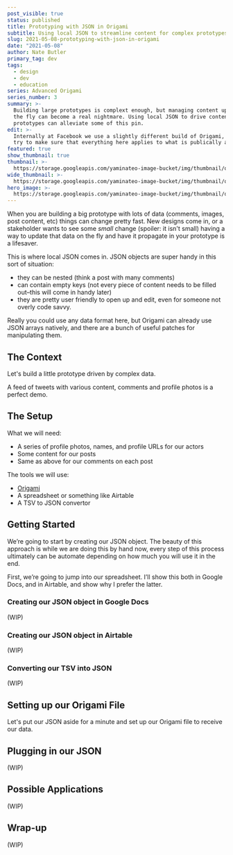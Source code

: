 ```yaml
---
post_visible: true
status: published
title: Prototyping with JSON in Origami
subtitle: Using local JSON to streamline content for complex prototypes.
slug: 2021-05-08-prototyping-with-json-in-origami
date: "2021-05-08"
author: Nate Butler
primary_tag: dev
tags:
  - design
  - dev
  - education
series: Advanced Origami
series_number: 3
summary: >-
  Building large prototypes is complext enough, but managing content updates on
  the fly can become a real nightmare. Using local JSON to drive content in your
  prototypes can alleviate some of this pin.
edit: >-
  Internally at Facebook we use a slightly different build of Origami, but I'll
  try to make sure that everything here applies to what is publically available!
featured: true
show_thumbnail: true
thumbnail: >-
  https://storage.googleapis.com/yaminateo-image-bucket/img/thumbnail/origami-json-1x1.jpg
wide_thumbnail: >-
  https://storage.googleapis.com/yaminateo-image-bucket/img/thumbnail/origami-json-2x1.jpg
hero_image: >-
  https://storage.googleapis.com/yaminateo-image-bucket/img/thumbnail/origami-json-hero-4x1.jpg
---
```


When you are building a big prototype with lots of data (comments, images, post content, etc) things can change pretty fast. New designs come in, or a stakeholder wants to see some _small_ change (spoiler: it isn't small) having a way to update that data on the fly and have it propagate in your prototype is a lifesaver.

This is where local JSON comes in. JSON objects are super handy in this sort of situation:

- they can be nested (think a post with many comments)
- can contain empty keys (not every piece of content needs to be filled out–this will come in handy later)
- they are pretty user friendly to open up and edit, even for someone not overly code savvy.

Really you could use any data format here, but Origami can already use JSON arrays natively, and there are a bunch of useful patches for manipulating them.

## The Context

Let's build a little prototype driven by complex data.

A feed of tweets with various content, comments and profile photos is a perfect demo.

## The Setup

What we will need:

- A series of profile photos, names, and profile URLs for our actors
- Some content for our posts
- Same as above for our comments on each post

The tools we will use:

- [Origami](origami.design)
- A spreadsheet or something like Airtable
- A TSV to JSON convertor

## Getting Started

We’re going to start by creating our JSON object. The beauty of this approach is while we are doing this by hand now, every step of this process ultimately can be automate depending on how much you will use it in the end.

First, we’re going to jump into our spreadsheet. I’ll show this both in Google Docs, and in Airtable, and show why I prefer the latter.

### Creating our JSON object in Google Docs

(WIP)

### Creating our JSON object in Airtable

(WIP)

### Converting our TSV into JSON

(WIP)

## Setting up our Origami File

Let's put our JSON aside for a minute and set up our Origami file to receive our data.

## Plugging in our JSON

(WIP)

## Possible Applications

(WIP)

## Wrap-up

(WIP)
